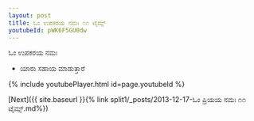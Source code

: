 ```yaml
---
layout: post
title: ಓಂ ಉಪಕರಯ ನಮಃ ೧೧ ಟೈಮ್ಸ್
youtubeId: pWK6F5GU0dw
---
```

 
 
 ಓಂ ಉಪಕರಯ ನಮಃ  
 
 -  ಯಾರು ಸಹಾಯ ಮಾಡುತ್ತಾರೆ 
 
  
 
  
 
 
 
 
 
 


{% include youtubePlayer.html id=page.youtubeId %}
 
[Next]({{ site.baseurl }}{% link  split1/_posts/2013-12-17-ಓಂ ಪ್ರಿಯಯ ನಮಃ ೧೧ ಟೈಮ್ಸ್.md%})
 
